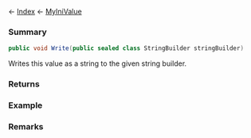 ← [Index](Api-Index) ← [MyIniValue](VRage.Game.ModAPI.Ingame.Utilities.MyIniValue)

### Summary

```csharp
public void Write(public sealed class StringBuilder stringBuilder)
```

Writes this value as a string to the given string builder.

### Returns

### Example

### Remarks

